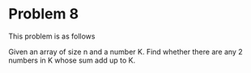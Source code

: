 # Problem 8

This problem is as follows

Given an array of size n and a number K.
Find whether there are any 2 numbers in K whose sum add up to K.

